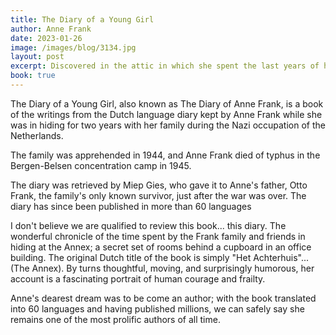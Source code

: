 ```yaml
---
title: The Diary of a Young Girl
author: Anne Frank
date: 2023-01-26
image: /images/blog/3134.jpg
layout: post
excerpt: Discovered in the attic in which she spent the last years of her life, Anne Frank’s remarkable diary has become a world classic—a powerful reminder of the horrors of war and an eloquent testament to the human spirit. 
book: true
---
```


The Diary of a Young Girl, also known as The Diary of Anne Frank, is a book of the writings from the Dutch language diary kept by Anne Frank while she was in hiding for two years with her family during the Nazi occupation of the Netherlands.

The family was apprehended in 1944, and Anne Frank died of typhus in the Bergen-Belsen concentration camp in 1945.

The diary was retrieved by Miep Gies, who gave it to Anne's father, Otto Frank, the family's only known survivor, just after the war was over. The diary has since been published in more than 60 languages

I don't believe we are qualified to review this book... this diary. The wonderful chronicle of the time spent by the Frank family and friends in hiding at the Annex; a secret set of rooms behind a cupboard in an office building. The original Dutch title of the book is simply "Het Achterhuis"... (The Annex). By turns thoughtful, moving, and surprisingly humorous, her account is a fascinating portrait of human courage and frailty.

Anne's dearest dream was to be come an author; with the book translated into 60 languages and having published millions, we can safely say she remains one of the most prolific authors of all time.
